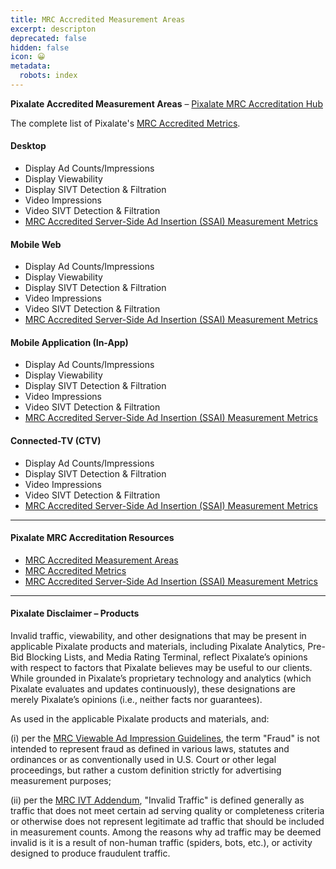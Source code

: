 ```yaml
---
title: MRC Accredited Measurement Areas
excerpt: descripton
deprecated: false
hidden: false
icon: 😀
metadata:
  robots: index
---
```

**Pixalate Accredited Measurement Areas** – [Pixalate MRC Accreditation Hub](https://info.pixalate.com/mrc-accreditation-areas)

The complete list of Pixalate's [MRC Accredited Metrics](https://www.pixalate.com/knowledgebase/mrc-accredited-metrics).

#### **Desktop**

* Display Ad Counts/Impressions
* Display Viewability
* Display SIVT Detection & Filtration
* Video Impressions
* Video SIVT Detection & Filtration
* [MRC Accredited Server-Side Ad Insertion (SSAI) Measurement Metrics](https://www.pixalate.com/knowledgebase/mrc-accredited-server-side-ad-insertion-ssai-measurement-metrics)

#### **Mobile Web**

* Display Ad Counts/Impressions
* Display Viewability
* Display SIVT Detection & Filtration
* Video Impressions
* Video SIVT Detection & Filtration
* [MRC Accredited Server-Side Ad Insertion (SSAI) Measurement Metrics](https://www.pixalate.com/knowledgebase/mrc-accredited-server-side-ad-insertion-ssai-measurement-metrics)

#### **Mobile Application (In-App)**

* Display Ad Counts/Impressions
* Display Viewability
* Display SIVT Detection & Filtration
* Video Impressions
* Video SIVT Detection & Filtration
* [MRC Accredited Server-Side Ad Insertion (SSAI) Measurement Metrics](https://www.pixalate.com/knowledgebase/mrc-accredited-server-side-ad-insertion-ssai-measurement-metrics)

#### **Connected-TV (CTV)**

* Display Ad Counts/Impressions
* Display SIVT Detection & Filtration
* Video Impressions
* Video SIVT Detection & Filtration
* [MRC Accredited Server-Side Ad Insertion (SSAI) Measurement Metrics](https://www.pixalate.com/knowledgebase/mrc-accredited-server-side-ad-insertion-ssai-measurement-metrics)

***

#### **Pixalate MRC Accreditation Resources**

* [MRC Accredited Measurement Areas](https://info.pixalate.com/mrc-accreditation-areas)
* [MRC Accredited Metrics](https://www.pixalate.com/knowledgebase/mrc-accredited-metrics)
* [MRC Accredited Server-Side Ad Insertion (SSAI) Measurement Metrics](https://www.pixalate.com/knowledgebase/mrc-accredited-server-side-ad-insertion-ssai-measurement-metrics)

***

#### **Pixalate Disclaimer – Products**

Invalid traffic, viewability, and other designations that may be present in applicable Pixalate products and materials, including Pixalate Analytics, Pre-Bid Blocking Lists, and Media Rating Terminal, reflect Pixalate’s opinions with respect to factors that Pixalate believes may be useful to our clients. While grounded in Pixalate’s proprietary technology and analytics (which Pixalate evaluates and updates continuously), these designations are merely Pixalate’s opinions (i.e., neither facts nor guarantees).

As used in the applicable Pixalate products and materials, and:

(i) per the [MRC Viewable Ad Impression Guidelines](http://www.mediaratingcouncil.org/063014%20Viewable%20Ad%20Impression%20Guideline_Final.pdf), the term "Fraud" is not intended to represent fraud as defined in various laws, statutes and ordinances or as conventionally used in U.S. Court or other legal proceedings, but rather a custom definition strictly for advertising measurement purposes;

(ii) per the [MRC IVT Addendum](http://mediaratingcouncil.org/101515_IVT%20Addendum%20FINAL%20\(Version%201.0\).pdf), "Invalid Traffic" is defined generally as traffic that does not meet certain ad serving quality or completeness criteria or otherwise does not represent legitimate ad traffic that should be included in measurement counts. Among the reasons why ad traffic may be deemed invalid is it is a result of non-human traffic (spiders, bots, etc.), or activity designed to produce fraudulent traffic.